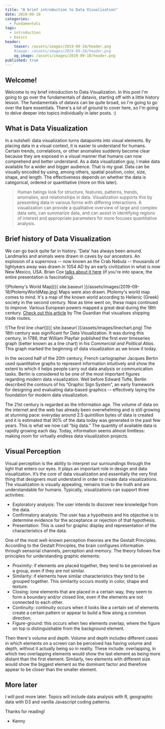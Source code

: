 ```yaml
---
title: "A brief introduction to Data Visualization"
date: 2019-09-18
categories:
  - Fundamentals
tags:
  - introduction
  - basics
header:
    teaser: /assets/images/2019-09-18/header.png
    #image: /assets/images/2019-09-18/header.png
    og_image: /assets/images/2019-09-18/header.png
published: true
---
```


## Welcome!
Welcome to my brief introduction to Data Visualization. In this post I'm going to go over the fundamentals of datavis, starting off with a little history lesson. The fundamentals of datavis can be quite broad, so I'm going to go over the bare essentials. There's a lot of ground to cover here, so I'm going to delve deeper into topics individually in later posts. :)

## What is Data Visualization
In a nutshell: data visualization turns datapoints into visual elements. By placing data in a visual context, it is easier to understand for humans. Certain trends, correlations, or other anomalies suddenly become clear because they are exposed in a visual manner that humans can now comprehend and better understand. As a data visualization guy, I make data available for a wider and bigger audience. That is my goal. Data can be visually encoded by using, among others, spatial position, color, size, shape, and length. The effectiveness depends on whether the data is categorical, ordered or quantitative (more on this later).

> Human beings look for structure, features, patterns, trends, anomalies, and relationships in data. Visualization supports this by presenting data in various forms with differing interactions. A visualization can provide a qualitative overview of large and complex data sets, can summarize data, and can assist in identifying regions of interest and appropriate parameters for more focuses quantitative analysis. 

## Brief history of Data Visualization
We can go back quite far in history. 'Data' has always been around. Landmarks and animals were drawn in caves by our ancestors. An explosion of a supernova -- now known as the Crab Nebula -- thousands of lightyears away was drawn in 1054 AD by an early civilization in what is now New Mexico, USA. Brian Cox [talks about it here](https://youtu.be/6u9YmpCg9bY?t=1020) (if you're into space, the entire presentation is fascinating). 

![Ptolemy's World Map]({{ site.baseurl }}/assets/images/2019-09-18/PtolemyWorldMap.jpg)
Maps were also drawn. Ptolemy's world map comes to mind. It's a map of the known world according to Hellenic (Greek) society in the second century. Now as time went on, these maps continued to improve. Various European powers mapped a great deal during the 18th century. [Check out this article](https://www.theguardian.com/news/datablog/2012/apr/13/shipping-routes-history-map) by The Guardian that visualises shipping trade routes.

![The first line chart]({{ site.baseurl }}/assets/images/linechart.png)
The 18th century was significant for Data Visualization. It was during this century, in 1786, that William Playfair published the first ever timeseries graph (better known as a line chart) in his *Commercial and Political Atlas*. This graph marked the beginning of data visualization as we know it today.

In the second half of the 20th century, French cartographer Jacques Bertin used quantitative graphs to represent information intuitively and show the extent to which it helps people carry out data analysis or communication tasks. Bertin is considered to be one of the most important figures regarding modern data visualization. Well before Edward Tufte, Bertin described the contours of his “Graphic Sign System”, an early framework for designing and evaluating data-based graphics -- effectively laying the foundation for modern data visualization.

The 21st century is regarded as the information age. The volume of data on the internet and the web has already been overwhelming and is still growing at stunning pace: everyday around 2.5 quintillion bytes of data is created and it is estimated that 90% of the data today was generated in the past few years.  This is what we now call “big data.” The quantity of available data is rapidly growing each day. Today, information seems almost limitless: making room for virtually endless data visualization projects.

## Visual Perception

Visual perception is the ability to interpret our surroundings through the light that enters our eyes. It plays an important role in design and data visualization. It’s the core of data visualization and essentially the very first thing that designers must understand in order to create data visualizations. The visualization is visually appealing, remains true to the truth and are understandable for humans. Typically, visualizations can support three activities:

* Exploratory analysis: The user intends to discover new knowledge from the data.
* Confirmatory analysis:  The user has a hypothesis and his objective is to determine evidence for the acceptance or rejection of that hypothesis.
* Presentation: This is used for graphic display and representation of the characteristics of the data. 

One of the most well-known perception theories are the Gestalt Principles. According to the Gestalt Principles, the brain configures information through sensorial channels, perception and memory. The theory follows five principles for understanding graphic elements:

* Proximity: if elements are placed together, they tend to be perceived as a group, even if they are not similar.
* Similarity: if elements have similar characteristics they tend to be grouped together. This similarity occurs mostly in color, shape and texture.
* Closing: lone elements that are placed in a certain way, they seem to form a boundary and/or closed line, even if the elements are not connected to each other.
* Continuity: continuity occurs when it looks like a certain set of elements create a certain pattern or appear to build a flow along a common direction.
* Figure-ground: this occurs when two elements overlap, where the figure on top is distinguishable from the background element.

Then there's volume and depth. Volume and depth includes different cases in which elements on a screen can be perceived has having volume and depth, without it actually being so in reality. These include: overlapping, in which two overlapping elements would show the last element as being more distant than the first element. Similarly, two elements with different size would show the biggest element as the dominant factor and therefore appear to be closer than the smaller element. 

## More later

I will post more later. Topics will include data analysis with R, geographic data with D3 and vanilla Javascript coding patterns.




Thanks for reading!

- Kenny